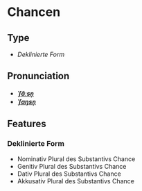 # Chancen
## Type
- _Deklinierte Form_
## Pronunciation
- **_[ˈʃɑ̃ːsn̩](https://commons.wikimedia.org/wiki/File:De-Chancen.ogg)_**
- **_[ˈʃaŋsn̩](https://commons.wikimedia.org/wiki/File:De-Chancen.ogg)_**
## Features
### Deklinierte Form
- Nominativ Plural des Substantivs Chance
- Genitiv Plural des Substantivs Chance
- Dativ Plural des Substantivs Chance
- Akkusativ Plural des Substantivs Chance
